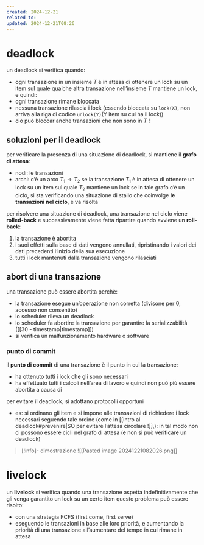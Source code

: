 ```yaml
---
created: 2024-12-21
related to: 
updated: 2024-12-21T08:26
---
```

# deadlock
un deadlock si verifica quando:
- ogni transazione in un insieme $T$ è in attesa di ottenere un lock su un item sul quale qualche altra transazione nell’insieme $T$ mantiene un lock, e quindi:
- ogni transazione rimane bloccata
- nessuna transazione rilascia i lock (essendo bloccata su `lock(X)`, non arriva alla riga di codice `unlock(Y)`(Y item su cui ha il lock))
- ciò può bloccar anche transazioni che non sono in $T$ !

## soluzioni per il deadlock
per verificare la presenza di una situazione di deadlock, si mantiene il **grafo di attesa**:
- nodi: le transazioni
- archi: c’è un arco $T_{1} \to T_{2}$ se la transazione $T_{1}$ è in attesa di ottenere un lock su un item sul quale $T_{2}$ mantiene un lock
se in tale grafo c’è un ciclo, si sta verificando una situazione di stallo che coinvolge **le transazioni nel ciclo**, e va risolta

per risolvere una situazione di deadlock, una transazione nel ciclo viene **rolled-back** e successivamente viene fatta ripartire
quando avviene un **roll-back**:
1. la transazione è abortita
2. i suoi effetti sulla base di dati vengono annullati, ripristinando i valori dei dati precedenti l’inizio della sua esecuzione
3. tutti i lock mantenuti dalla transazione vengono rilasciati
## abort di una transazione
una transazione può essere abortita perchè:
- la transazione esegue un’operazione non corretta (divisone per 0, accesso non consentito)
- lo scheduler rileva un deadlock
- lo scheduler fa abortire la transazione per garantire la serializzabilità ([[30 - timestamp|timestamp]])
- si verifica un malfunzionamento hardware o software
### punto di commit
il **punto di commit** di una transazione è il punto in cui la transazione:
- ha ottenuto tutti i lock che gli sono necessari
- ha effettuato tutti i calcoli nell’area di lavoro
e quindi non può più essere abortita a causa di 

per evitare il deadlock, si adottano protocolli opportuni
- es: si ordinano gli item e si impone alle transazioni di richiedere i lock necessari seguendo tale ordine (come in [[intro al deadlock#prevenire|SO per evitare l’attesa circolare !]],): in tal modo non ci possono essere cicli nel grafo di attesa (e non si può verificare un deadlock)
>[!info]- dimostrazione
![[Pasted image 20241221082026.png]]
# livelock
un **livelock** si verifica quando una transazione aspetta indefinitivamente che gli venga garantito un lock su un certo item
questo problema può essere risolto:
- con una strategia FCFS (first come, first serve)
- eseguendo le transazioni in base alle loro priorità, e aumentando la priorità di una transazione all’aumentare del tempo in cui rimane in attesa